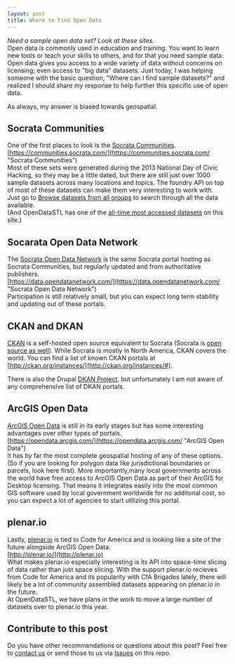 ```yaml
---
layout: post
title: Where to Find Open Data
---
```

*Need a sample open data set? Look at these sites.*    
Open data is commonly used in education and training. You want to learn new tools or teach your skills to others, and for that you need sample data. Open data gives you access to a wide variety of data without concerns on licensing; even access to "big data" datasets. Just today, I was helping someone with the basic question, "Where can I find sample datasets?" and realized I should share my response to help further this specific use of open data.  
  
As always, my answer is biased towards geospatial.  
  
Socrata Communities
----------
One of the first places to look is the [Socrata Communities](https://communities.socrata.com/ "Socrata Communities").  
[https://communities.socrata.com/](https://communities.socrata.com/ "Socrata Communities")  
Most of these sets were generated during the 2013 National Day of Civic Hacking, so they may be a little dated, but there are still just over 1000 sample datasets across many locations and topics. The foundry API on top of most of these datasets can make them very interesting to work with.  
Just go to [Browse datasets from all groups](https://communities.socrata.com/browse) to search through all the data available.  
(And OpenDataSTL has one of the [all-time most accessed datasets](https://communities.socrata.com/Finance/Home-Sales-2007-To-2013/cqqy-hae6) on this site.)  
  
Socarata Open Data Network  
----------
The [Socrata Open Data Network](https://data.opendatanetwork.com/ "Socrata Open Data Network") is the same Socrata portal hosting as Socrata Communities, but regularly updated and from authoritative publishers.  
[https://data.opendatanetwork.com/](https://data.opendatanetwork.com/ "Socrata Open Data Network")  
Participation is still relatively small, but you can expect long term stability and updating out of these portals.  
  
CKAN and DKAN  
----------
[CKAN](http://ckan.org) is a self-hosted open source equivalent to Socrata (Socrata is [open source as well](http://open-source.socrata.com/)). While Socrata is mostly in North America, CKAN covers the world. You can find a list of known CKAN portals at [http://ckan.org/instances/](http://ckan.org/instances/#).  
  
There is also the Drupal [DKAN Project](https://www.drupal.org/project/dkan), but unfortunately I am not aware of any comprehensive list of DKAN portals.  
  

ArcGIS Open Data  
----------
[ArcGIS Open Data](https://opendata.arcgis.com/ "ArcGIS Open Data") is still in its early stages but has some interesting advantages over other types of portals.  
[https://opendata.arcgis.com/](https://opendata.arcgis.com/ "ArcGIS Open Data")  
It has by far the most complete geospatial hosting of any of these options. (So if you are looking for polygon data like jurisdictional boundaries or parcels, look here first). More importantly,many local governments across the world have free access to ArcGIS Open Data as part of their ArcGIS for Desktop licensing. That means it integrates easily into the most common GIS software used by local government worldwide for no additonal cost, so you can expect a lot of agencies to start utilizing this portal.  
  
plenar.io  
----------
Lastly, [plenar.io](http://plenar.io) is tied to Code for America and is looking like a site of the future alongside ArcGIS Open Data.  
[http://plenar.io/](http://plenar.io)  
What makes plenar.io especially interesting is its API into space-time slicing of data rather than just space slicing. With the support plenar.io recieves from Code for America and its popularity with CfA Brigades lately, there will likely be a lot of community assembled datasets appearing on plenar.io in the future.  
At OpenDataSTL, we have plans in the work to move a large number of datasets over to plenar.io this year.  
  
Contribute to this post  
----------
Do you have other recommendations or questions about this post? Feel free to [contact us](http://opendatastl.github.io/about/ "About OpenDataSTL") or send those to us via [Issues](https://github.com/OpenDataSTL/opendatastl.github.io/issues "http://opendatastl.github.io Issues on GitHub") on this repo.
